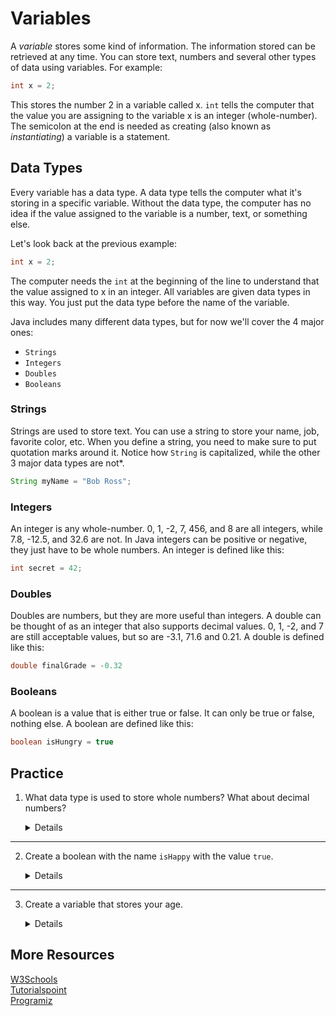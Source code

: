 # Variables
A *variable* stores some kind of information. The information stored can be retrieved at
any time. You can store text, numbers and several other types of data using variables. For example:
```java
int x = 2;
```
This stores the number 2 in a variable called x. `int` tells the
computer that the value you are assigning to the variable x is an integer (whole-number). The semicolon at the end is needed as creating (also known as *instantiating*) a variable is a statement.


## Data Types

Every variable has a data type. A data type tells the computer what it's storing in a specific variable. Without the data type, the computer has no idea if the value assigned to the variable is a number, text, or something else. 

Let's look back at the previous example:
```java
int x = 2;
```
The computer needs the `int` at the beginning of the line to understand that the value
assigned to x in an integer. All variables are given data types in this way. You just put the data
type before the name of the variable. 

Java includes many different data types, but for now we'll cover the 4 major ones:

* `Strings`
* `Integers`
* `Doubles`
* `Booleans`


### Strings
Strings are used to store text. You can use a string to store your name, job, favorite color, etc. When you define a string, you need to make sure to put quotation marks around it. Notice how `String` is capitalized, while the other 3 major data types are not*.
```java
String myName = "Bob Ross";
```

### Integers
An integer is any whole-number. 0, 1, -2, 7, 456, and 8 are all integers, while 7.8, -12.5,
and 32.6 are not. In Java integers can be positive or negative, they just have to be whole
numbers. An integer is defined like this:
```java
int secret = 42;
```
### Doubles
Doubles are numbers, but they are more useful than integers. A double can be thought of as an integer that also supports decimal values. 0, 1, -2, and 7 are still acceptable values, but so are -3.1, 71.6 and 0.21. A double is defined like this:
```java
double finalGrade = -0.32
```

### Booleans
A boolean is a value that is either true or false. It can only be true or false,
nothing else. A boolean are defined like this:
```java
boolean isHungry = true
```

## Practice 
1. What data type is used to store whole numbers? What about decimal numbers?
   <details>

   `integer` **is used to store whole numbers, while** `double` **is used to store decimal numbers.**
   </details>
---
2. Create a boolean with the name `isHappy` with the value `true`.
   <details>

    ```java
    boolean isHappy = true;
    ```

   </details>
---
3. Create a variable that stores your age.
   <details>

    ```java
    double age = 15;
    ```
    </details>


## More Resources
[W3Schools](https://www.w3schools.com/java/java_data_types.asp)\
[Tutorialspoint](https://www.tutorialspoint.com/java/java_variable_types.htm)\
[Programiz](https://www.programiz.com/java-programming/variables-literals)


